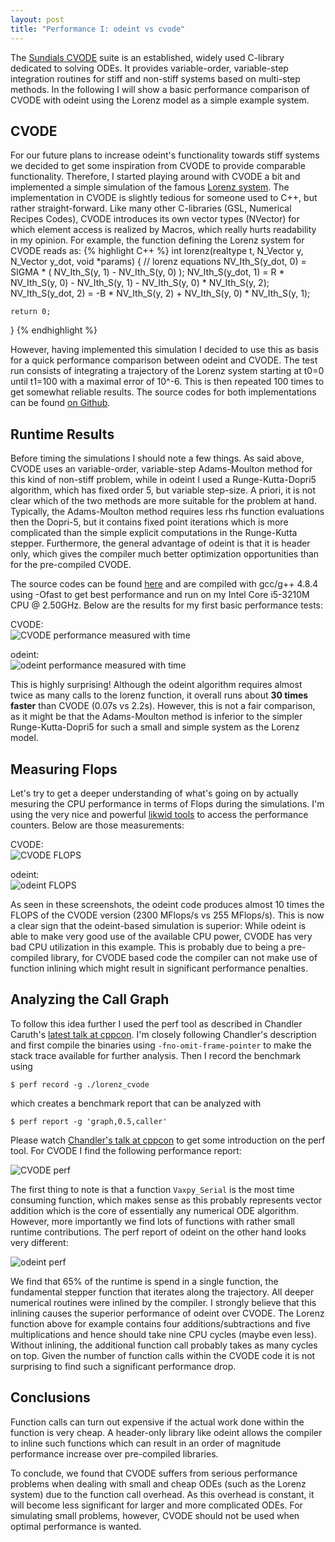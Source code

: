 ```yaml
---
layout: post
title: "Performance I: odeint vs cvode"
---
```


The [Sundials CVODE](https://computation.llnl.gov/casc/sundials/description/description.html#descr_cvode) suite is an established, widely used C-library dedicated to solving ODEs.
It provides variable-order, variable-step integration routines for stiff and non-stiff systems based on multi-step methods.
In the following I will show a basic performance comparison of CVODE with odeint using the Lorenz model as a simple example system.

## CVODE

For our future plans to increase odeint's functionality towards stiff systems we decided to get some inspiration from CVODE to provide comparable functionality.
Therefore, I started playing around with CVODE a bit and implemented a simple simulation of the famous [Lorenz system](https://en.wikipedia.org/wiki/Lorenz_system).
The implementation in CVODE is slightly tedious for someone used to C++, but rather straight-forward.
Like many other C-libraries (GSL, Numerical Recipes Codes), CVODE introduces its own vector types (NVector) for which element access is realized by Macros, which really hurts readability in my opinion.
For example, the function defining the Lorenz system for CVODE reads as:
{% highlight C++ %}
int lorenz(realtype t, N_Vector y, N_Vector y_dot, void *params)
{
    // lorenz equations
    NV_Ith_S(y_dot, 0) = SIGMA * ( NV_Ith_S(y, 1) - NV_Ith_S(y, 0) );
    NV_Ith_S(y_dot, 1) = R * NV_Ith_S(y, 0) - NV_Ith_S(y, 1) - NV_Ith_S(y, 0) * NV_Ith_S(y, 2);
    NV_Ith_S(y_dot, 2) = -B * NV_Ith_S(y, 2) + NV_Ith_S(y, 0) * NV_Ith_S(y, 1);

    return 0;
}
{% endhighlight %}

However, having implemented this simulation I decided to use this as basis for a quick performance comparison between odeint and CVODE.
The test run consists of integrating a trajectory of the Lorenz system starting at t0=0 until t1=100 with a maximal error of 10^-6.
This is then repeated 100 times to get somewhat reliable results.
The source codes for both implementations can be found [on Github](https://github.com/mariomulansky/cvode_playground/tree/master/lorenz_perf).

## Runtime Results

Before timing the simulations I should note a few things.
As said above, CVODE uses an variable-order, variable-step Adams-Moulton method for this kind of non-stiff problem, while in odeint I used a Runge-Kutta-Dopri5 algorithm, which has fixed order 5, but variable step-size.
A priori, it is not clear which of the two methods are more suitable for the problem at hand.
Typically, the Adams-Moulton method requires less rhs function evaluations then the Dopri-5, but it contains fixed point iterations which is more complicated than the simple explicit computations in the Runge-Kutta stepper.
Furthermore, the general advantage of odeint is that it is header only, which gives the compiler much better optimization opportunities than for the pre-compiled CVODE.

The source codes can be found [here](https://github.com/mariomulansky/cvode_playground/tree/master/lorenz_perf) and are compiled with gcc/g++ 4.8.4 using -Ofast to get best performance and run on my Intel Core i5-3210M CPU @ 2.50GHz.
Below are the results for my first basic performance tests:

CVODE:  
![CVODE performance measured with time](/images/cvode/cvode_time.jpg "CVODE time")

odeint:  
![odeint performance measured with time](/images/cvode/odeint_time.jpg "odeint time")

This is highly surprising!
Although the odeint algorithm requires almost twice as many calls to the lorenz function, it overall runs about **30 times faster** than CVODE (0.07s vs 2.2s).
However, this is not a fair comparison, as it might be that the Adams-Moulton method is inferior to the simpler Runge-Kutta-Dopri5 for such a small and simple system as the Lorenz model.


## Measuring Flops

Let's try to get a deeper understanding of what's going on by actually mesuring the CPU performance in terms of Flops during the simulations.
I'm using the very nice and powerful [likwid tools](https://github.com/RRZE-HPC/likwid) to access the performance counters.
Below are those measurements:

CVODE:  
![CVODE FLOPS](/images/cvode/cvode_flops.jpg "CVODE Flops")

odeint:  
![odeint FLOPS](/images/cvode/odeint_flops.jpg "odeint Flops")

As seen in these screenshots, the odeint code produces almost 10 times the FLOPS of the CVODE version (2300 MFlops/s vs 255 MFlops/s).
This is now a clear sign that the odeint-based simulation is superior: While odeint is able to make very good use of the available CPU power, CVODE has very bad CPU utilization in this example.
This is probably due to being a pre-compiled library, for CVODE based code the compiler can not make use of function inlining which might result in significant performance penalties.

## Analyzing the Call Graph

To follow this idea further I used the perf tool as described in Chandler Caruth's [latest talk at cppcon](https://www.youtube.com/watch?v=nXaxk27zwlk).
I'm closely following Chandler's description and first compile the binaries using `-fno-omit-frame-pointer` to make the stack trace available for further analysis.
Then I record the benchmark using

    $ perf record -g ./lorenz_cvode

which creates a benchmark report that can be analyzed with

    $ perf report -g 'graph,0.5,caller'

Please watch [Chandler's talk at cppcon](https://www.youtube.com/watch?v=nXaxk27zwlk) to get some introduction on the perf tool.
For CVODE I find the following performance report:

![CVODE perf](/images/cvode/cvode_perf.jpg "CVODE perf")

The first thing to note is that a function `Vaxpy_Serial` is the most time consuming function, which makes sense as this probably represents vector addition which is the core of essentially any numerical ODE algorithm.
However, more importantly we find lots of functions with rather small runtime contributions.
The perf report of odeint on the other hand looks very different:

![odeint perf](/images/cvode/odeint_perf.jpg "odeint perf")

We find that 65% of the runtime is spend in a single function, the fundamental stepper function that iterates along the trajectory.
All deeper numerical routines were inlined by the compiler.
I strongly believe that this inlining causes the superior performance of odeint over CVODE.
The Lorenz function above for example contains four additions/subtractions and five multiplications and hence should take nine CPU cycles (maybe even less).
Without inlining, the additional function call probably takes as many cycles on top.
Given the number of function calls within the CVODE code it is not surprising to find such a significant performance drop.

## Conclusions


Function calls can turn out expensive if the actual work done within the function is very cheap.
A header-only library like odeint allows the compiler to inline such functions which can result in an order of magnitude performance increase over pre-compiled libraries.

To conclude, we found that CVODE suffers from serious performance problems when dealing with small and cheap ODEs (such as the Lorenz system) due to the function call overhead.
As this overhead is constant, it will become less significant for larger and more complicated ODEs.
For simulating small problems, however, CVODE should not be used when optimal performance is wanted.
